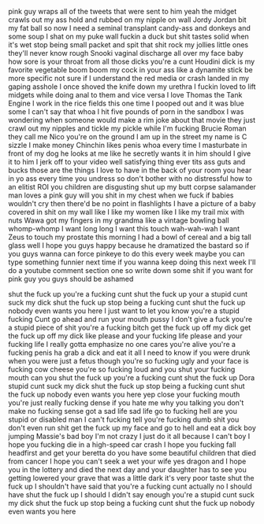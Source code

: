 pink guy wraps all of the tweets that
were sent to him yeah
the midget crawls out my ass hold and
rubbed on my nipple on wall
Jordy Jordan bit my fat ball so now I
need a seminal transplant candy-ass and
donkeys and some soup I shat on my puke
wall fuckin a duck but shit tastes solid
when it's wet
stop being small packet and spit that
shit rock my jollies little ones they'll
never know rough Snooki vaginal
discharge all over my face baby
how sore is your throat from all those
dicks you're a cunt Houdini dick is my
favorite vegetable boom boom my cock in
your ass like a dynamite stick be more
specific not sure if I understand the
red media or crash landed in my gaping
asshole
I once shoved the knife down my urethra
I fuckin loved to lift midgets while
doing anal to them and vice versa I love
Thomas the Tank Engine I work in the
rice fields this one time I pooped out
and it was blue some I can't say that
whoa I hit five pounds of porn in the
sandbox I was wondering when someone
would make a rim joke about that movie
they just crawl out my nipples and
tickle my pickle while I'm fucking
Brucie Roman they call me Nico you're on
the ground I am up in the street my name
is C sizzle I make money
Chinchin likes penis whoa every time I
masturbate in front of my dog he looks
at me like he secretly wants it in him
should I give it to him I jerk off to
your video well satisfying thing ever
tits ass guts and bucks those are the
things I love to have in the back of
your room you hear in yo ass every time
you undress so don't bother with no
distressful how to an elitist ROI you
children are disgusting shut up my butt
corpse salamander man loves a pink guy
will you shit in my chest when we fuck
if babies wouldn't cry then there'd be
no point in flashlights I have a picture
of a baby covered in shit on my wall
like I like my women like I like my
trail mix with nuts Wawa got my fingers
in my grandma like a vintage bowling
ball
whomp-whomp I want long long
I want this touch wah-wah-wah I want
Zeus to touch my prostate
this morning I had a bowl of cereal and
a big tall glass well I hope you guys
happy because he dramatized the bastard
so if you guys wanna can force pinkeye
to do this every week maybe you can type
something funnier next time if you wanna
keep doing this next week I'll do a
youtube comment section one so write
down some shit if you want for pink guy
you guys should be ashamed

shut the fuck up
you're a fucking cunt
shut the fuck up your a stupid cunt
suck my dick shut the fuck up stop being
a fucking cunt shut the fuck up
nobody even wants you here I just want
to let you know you're a stupid fucking
Cunt go ahead and run your mouth pussy
I don't give a fuck you're a stupid
piece of shit you're a fucking bitch get
the fuck up off my dick get the fuck up
off my dick like please and your fucking
life please and your fucking life I
really gotta emphasize no one cares
you're alive you're a fucking penis ha
grab a dick and eat it all I need to
know if you were drunk when you were
just a fetus though you're so fucking
ugly and your face is fucking cow cheese
you're so fucking loud and you shut your
fucking mouth can you shut the fuck up
you're a fucking cunt shut the fuck up
Dora stupid cunt suck my dick shut the
fuck up stop being a fucking cunt shut
the fuck up nobody even wants you here
yep
close your fucking mouth you're just
really fucking dense if you hate me why
you talking you don't make no fucking
sense got a sad life sad life go to
fucking hell are you stupid or disabled
man I can't fucking tell you're fucking
dumb shit you don't even run shit get
the fuck up my face and go to hell and
eat a dick boy jumping Massie's bad boy
I'm not crazy I just do it all because I
can't boy I hope you fucking die in a
high-speed car crash I hope you fucking
fall headfirst and get your beretta
do you have some beautiful children that
died from cancer I hope you can't seek a
wet your wife yes dragon and I hope you
in the lottery and died the next day and
your daughter has to see you getting
lowered your grave that was a little dark it's
very poor taste shut the fuck up
I shouldn't have said that you're a
fucking cunt
actually no I should have shut the fuck
up I should I didn't say enough
you're a stupid cunt suck my dick shut
the fuck up stop being a fucking cunt
shut the fuck up nobody even wants you
here